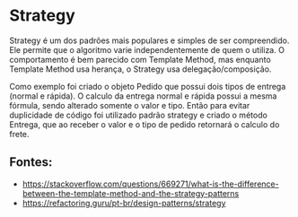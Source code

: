 # Strategy

Strategy é um dos padrões mais populares e simples de ser compreendido. Ele permite que o algoritmo varie independentemente de quem o utiliza.
O comportamento é bem parecido com Template Method, mas enquanto Template Method usa herança, o Strategy usa delegação/composição.

Como exemplo foi criado o objeto Pedido que possui dois tipos de entrega (normal e rápida).
O calculo da entrega normal e rápida possui a mesma fórmula, sendo alterado somente o valor e tipo.
Então para evitar duplicidade de código foi utilizado padrão strategy e criado o método Entrega, 
que ao receber o valor e o tipo de pedido retornará o calculo do frete. 


## Fontes:

- https://stackoverflow.com/questions/669271/what-is-the-difference-between-the-template-method-and-the-strategy-patterns
- https://refactoring.guru/pt-br/design-patterns/strategy